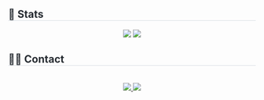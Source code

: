 <div style="text-align: left;"> 
    <h2 style="border-bottom: 1px solid #d8dee4; color: #282d33;"> 🏅 Stats </h2> <div align= "center"> <img src="https://github-readme-stats.vercel.app/api?username=hyunji0348&show_icons=true&theme=nightowl"
         /> <img src="https://github-readme-stats.vercel.app/api/top-langs/?username=hyunji0348&layout=compact&bg_color=180,000000,&title_color=000000&text_color=000000"
           /> </div> 
</div>
<div style="text-align: left;">
    <h2 style="border-bottom: 1px solid #d8dee4; color: #282d33;"> 🧑‍💻 Contact </h2> <br> 
    <div align= "center"> <a href=mailto:hyunji0348@gmail.com> <img src="https://img.shields.io/badge/Gmail-EA4335?style=for-the-badge&logo=Gmail&logoColor=white&link=mailto:hyunji0348@gmail.com"> </a>
         <a href=https://velog.io/@hyun_ji/posts> <img src="https://img.shields.io/badge/Velog-20C997?style=for-the-badge&logo=Velog&logoColor=white&link=https://velog.io/@hyun_ji/posts"> </a>
          </div>  <br> 
    <div align= "center">  </div> 
    </div>
    

<!--
## Hi there 👋
-->
<!--
**hyunji0348/hyunji0348** is a ✨ _special_ ✨ repository because its `README.md` (this file) appears on your GitHub profile.

Here are some ideas to get you started:

- 🔭 I’m currently working on ...
- 🌱 I’m currently learning ...
- 👯 I’m looking to collaborate on ...
- 🤔 I’m looking for help with ...
- 💬 Ask me about ...
- 📫 How to reach me: ...
- 😄 Pronouns: ...
- ⚡ Fun fact: ...
-->
